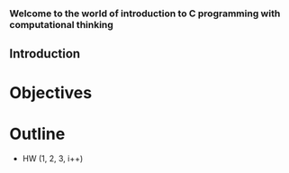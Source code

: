 ### Welcome to the world of introduction to C programming with computational thinking

## Introduction
# Objectives

# Outline
- HW (1, 2, 3, i++)
